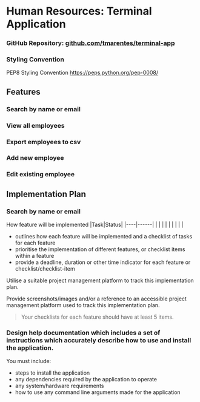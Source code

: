 # Human Resources: Terminal Application
### GitHub Repository: [github.com/tmarentes/terminal-app](https://github.com/TMarentes/terminal-app) 

### Styling Convention
PEP8 Styling Convention
https://peps.python.org/pep-0008/

## Features
### Search by name or email
### View all employees
### Export employees to csv
### Add new employee
### Edit existing employee



## Implementation Plan
### Search by name or email
How feature will be implemented
|Task|Status|
|----|------|
|    |      | 
|    |      | 
|    |      |

- outlines how each feature will be implemented and a checklist of tasks for each feature
- prioritise the implementation of different features, or checklist items within a feature
- provide a deadline, duration or other time indicator for each feature or checklist/checklist-item

Utilise a suitable project management platform to track this implementation plan.

Provide screenshots/images and/or a reference to an accessible project management platform used to track this implementation plan. 


> Your checklists for each feature should have at least 5 items.


### Design help documentation which includes a set of instructions which accurately describe how to use and install the application.

You must include:
- steps to install the application
- any dependencies required by the application to operate
- any system/hardware requirements
- how to use any command line arguments made for the application